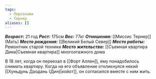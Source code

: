 ```yaml
---
tags:
  - Персонажи
  - Тернер
aliases: []
---
```

***Возраст:*** 21 год
***Рост:*** 175см
***Вес:*** 77кг
***Отношения:*** [[Миссис Тернер]] (Мать)
***Место рождения:*** [[Великий Белый Север]]
***Место работы:*** Ремонтник старой техники
***Место жительства:*** [[Съемная квартира Дина|Съемная квартира]] многоэтажного дома 

В 18 лет, когда он переехал в [[Форт Аллен]], ему понадобилось снимать квартиру. Когда на его объявление откликнулся некий [[Хуньдунь Даодань (Дин)|койот]], он согласился вместе с ним жить.